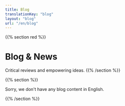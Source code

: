 ```yaml
---
title: Blog
translationKey: "blog"
layout: "blog"
url: "/en/blog"
---
```

{{% section red %}}
# Blog & News
Critical reviews and empowering ideas.
{{% /section %}}

{{% section %}}

Sorry, we don't have any blog content in English.

{{% /section %}}

